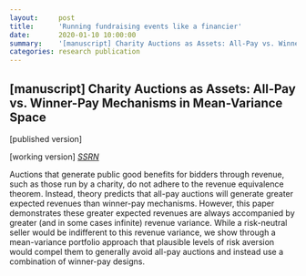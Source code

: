 ```yaml
---
layout:     post
title:      'Running fundraising events like a financier'
date:       2020-01-10 10:00:00
summary:    '[manuscript] Charity Auctions as Assets: All-Pay vs. Winner-Pay Mechanisms in Mean-Variance Space'
categories: research publication
---
```


<h2>&#91;manuscript&#93; Charity Auctions as Assets: All-Pay vs. Winner-Pay Mechanisms in Mean-Variance Space
</h2>

&#91;published version&#93; 

&#91;working version&#93; <em>[SSRN](https://papers.ssrn.com/sol3/papers.cfm?abstract_id=3507096)</em>

Auctions that generate public good benefits for bidders through revenue, such as those run by a charity, do not adhere to the revenue equivalence theorem. Instead, theory predicts that all-pay auctions will generate greater expected revenues than winner-pay mechanisms. However, this paper demonstrates these greater expected revenues are always accompanied by greater (and in some cases infinite) revenue variance. While a risk-neutral seller would be indifferent to this revenue variance, we show through a mean-variance portfolio approach that plausible levels of risk aversion would compel them to generally avoid all-pay auctions and instead use a combination of winner-pay designs.